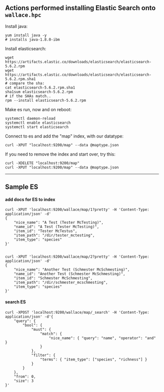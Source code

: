 
## Actions performed installing Elastic Search onto `wallace.hpc`


Install java:

    yum install java -y
    # installs java-1.8.0-ibm


Install elasticsearch:

    wget https://artifacts.elastic.co/downloads/elasticsearch/elasticsearch-5.6.2.rpm
    wget https://artifacts.elastic.co/downloads/elasticsearch/elasticsearch-5.6.2.rpm.sha1
    # compare the sha:
    cat elasticsearch-5.6.2.rpm.sha1
    sha1sum elasticsearch-5.6.2.rpm 
    # if the SHAs match..
    rpm --install elasticsearch-5.6.2.rpm


Make es run, now and on reboot:

    systemctl daemon-reload
    systemctl enable elasticsearch
    systemctl start elasticsearch


Connect to es and add the "map" index, with our datatype:

    curl -XPUT "localhost:9200/map" --data @maptype.json

If you need to remove the index and start over, try this:

    curl -XDELETE "localhost:9200/map"
    curl -XPUT "localhost:9200/map" --data @maptype.json


----


## Sample ES


#### add docs for ES to index

    curl -XPUT 'localhost:9200/wallace/map/1?pretty' -H 'Content-Type: application/json' -d'
    {
        "nice_name": "A Test (Tester McTesting)",
        "name_id": "A Test (Tester McTesting)",
        "item_id": "Tester McTestus",
        "item_path": "/dir/tester_mctesting",
        "item_type": "species"
    }'


    curl -XPUT 'localhost:9200/wallace/map/2?pretty' -H 'Content-Type: application/json' -d'
    {
        "nice_name": "Another Test (Schmester McSchmesting)",
        "name_id": "Another Test (Schmester McSchmesting)",
        "item_id": "Schmester McSchmesting",
        "item_path": "/dir/schmester_mcschmesting",
        "item_type": "species"
    }'


#### search ES

    curl -XPOST 'localhost:9200/wallace/map/_search' -H 'Content-Type: application/json' -d'{
        "query": {
            "bool": {
                "must": {
                    "match": {
                        "nice_name": { "query": "name", "operator": "and" }
                    }
                },
                "filter": {
                    "terms": { "item_type": ["species", "richness"] }
                }
            }
        },
        "from": 0,
        "size": 3
    }'

